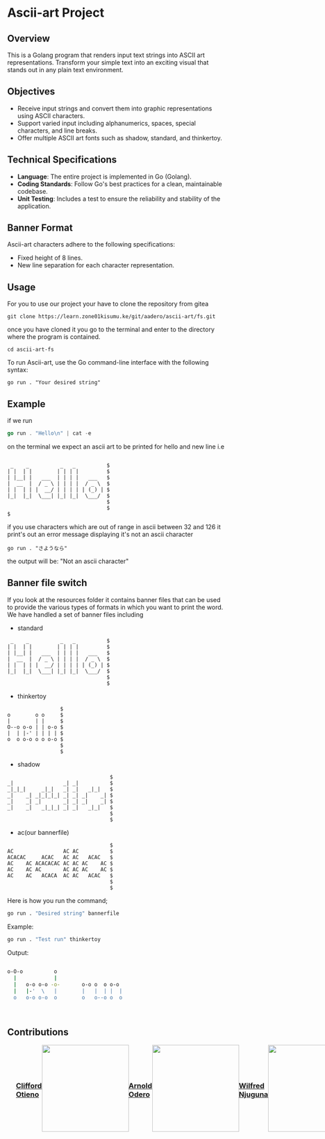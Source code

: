 # Ascii-art Project

## Overview

This is a Golang  program that renders input text strings into ASCII art representations. Transform your simple text into an exciting visual that stands out in any plain text environment.

## Objectives

- Receive input strings and convert them into graphic representations using ASCII characters.
- Support varied input including alphanumerics, spaces, special characters, and line breaks.
- Offer multiple ASCII art fonts such as shadow, standard, and thinkertoy.

## Technical Specifications

- **Language**: The entire project is implemented in Go (Golang).
- **Coding Standards**: Follow Go's best practices for a clean, maintainable codebase.
- **Unit Testing**: Includes a test to ensure the reliability and stability of the application.

## Banner Format

Ascii-art characters adhere to the following specifications:

- Fixed height of 8 lines.
- New line separation for each character representation.

## Usage
For you to use our project your have to clone the repository from gitea 

```shell
git clone https://learn.zone01kisumu.ke/git/aadero/ascii-art/fs.git
```

once you have cloned it you go to the terminal and enter to the directory where the program is contained.

```shell
cd ascii-art-fs
```
To run Ascii-art, use the Go command-line interface with the following syntax:

```shell
go run . "Your desired string"
```

## Example

if we run 
```go
go run . "Hello\n" | cat -e
```
on the terminal we expect an ascii art to be printed for hello and new line i.e
```

 _    _          _   _          $
| |  | |        | | | |         $
| |__| |   ___  | | | |   ___   $
|  __  |  / _ \ | | | |  / _ \  $
| |  | | |  __/ | | | | | (_) | $
|_|  |_|  \___| |_| |_|  \___/  $
                                $
                                $
$
```

if you use characters which are out of range in ascii between 32 and 126 it print's out an error message displaying it's not an ascii character
```shell
go run . "さようなら" 
```
the output will be: "Not an ascii character"


## Banner file switch
If you look at the resources folder it contains banner files that can be used to provide the various types of formats in which you want to print the word. We have handled a set of banner files including 


* standard
``` 
 _    _          _   _          $
| |  | |        | | | |         $
| |__| |   ___  | | | |   ___   $
|  __  |  / _ \ | | | |  / _ \  $
| |  | | |  __/ | | | | | (_) | $
|_|  |_|  \___| |_| |_|  \___/  $
                                $
                                $
```

 * thinkertoy
```
                 $
o        o o     $
|        | |     $
O--o o-o | | o-o $
|  | |-' | | | | $
o  o o-o o o o-o $
                 $
                 $
```
* shadow
```
                                 $
_|                _| _|          $
_|_|_|     _|_|   _| _|   _|_|   $
_|    _| _|_|_|_| _| _| _|    _| $
_|    _| _|       _| _| _|    _| $
_|    _|   _|_|_| _| _|   _|_|   $
                                 $
                                 $
```
* ac(our bannerfile)
```
                                 $
AC                AC AC          $
ACACAC     ACAC   AC AC   ACAC   $
AC    AC ACACACAC AC AC AC    AC $
AC    AC AC       AC AC AC    AC $
AC    AC   ACACA  AC AC   ACAC   $
                                 $
                                 $
```

Here is how you run the command;
```bash
go run . "Desired string" bannerfile
```
Example: 
```bash
go run . "Test run" thinkertoy
```
Output:
```bash
                                      
o-O-o          o                      
  |            |                      
  |   o-o o-o -o-       o-o o  o o-o  
  |   |-'  \   |        |   |  | |  | 
  o   o-o o-o  o        o   o--o o  o 
                                      
                                      
```

## Contributions

<div style="display: flex; justify-content: space-around; align-items: center;">
<div style ="text-align: center; margin: 10px;">
</div>

### [Clifford Otieno](https://learn.zone01kisumu.ke/git/cliffootieno)
<img src="https://learn.zone01kisumu.ke/git/avatars/7c3793c3fac1a5908d1646d153555890?size=870" width="200">

### [Arnold Odero](https://learn.zone01kisumu.ke/git/aadero)
<img src="https://learn.zone01kisumu.ke/git/avatars/3b0994024734dea36638192cb212b8f1?size=870" width="200">

### [Wilfred Njuguna](https://learn.zone01kisumu.ke/git/wnjuguna)
<img src="https://learn.zone01kisumu.ke/git/avatars/c9b7b96426b4781d5a16fef462551fb5?size=870" width="200">

